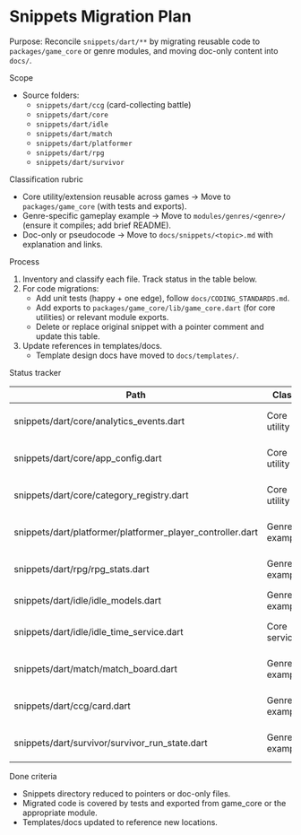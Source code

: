 # Snippets Migration Plan

Purpose: Reconcile `snippets/dart/**` by migrating reusable code to `packages/game_core` or genre modules, and moving doc-only content into `docs/`.

Scope

-    Source folders:
     -    `snippets/dart/ccg` (card-collecting battle)
     -    `snippets/dart/core`
     -    `snippets/dart/idle`
     -    `snippets/dart/match`
     -    `snippets/dart/platformer`
     -    `snippets/dart/rpg`
     -    `snippets/dart/survivor`

Classification rubric

-    Core utility/extension reusable across games → Move to `packages/game_core` (with tests and exports).
-    Genre-specific gameplay example → Move to `modules/genres/<genre>/` (ensure it compiles; add brief README).
-    Doc-only or pseudocode → Move to `docs/snippets/<topic>.md` with explanation and links.

Process

1. Inventory and classify each file. Track status in the table below.
2. For code migrations:
     - Add unit tests (happy + one edge), follow `docs/CODING_STANDARDS.md`.
     - Add exports to `packages/game_core/lib/game_core.dart` (for core utilities) or relevant module exports.
     - Delete or replace original snippet with a pointer comment and update this table.
3. Update references in templates/docs.
     - Template design docs have moved to `docs/templates/`.

Status tracker

| Path                                                       | Class         | Destination                       | PR  | Notes                                           |
| ---------------------------------------------------------- | ------------- | --------------------------------- | --- | ----------------------------------------------- |
| snippets/dart/core/analytics_events.dart                   | Core utility  | packages/game_core/lib/telemetry/ | ✅  | Migrated as canonical AnalyticsEvents           |
| snippets/dart/core/app_config.dart                         | Core utility  | packages/game_core/lib/config/    | ✅  | Migrated as AppConfig with overrides            |
| snippets/dart/core/category_registry.dart                  | Core utility  | packages/game_core/lib/content/   | ✅  | Migrated as generic registry (no AppConfig)     |
| snippets/dart/platformer/platformer_player_controller.dart | Genre example | modules/genres/game_scenes/lib/   | ✅  | PlayerController moved; input adapter via tests |
| snippets/dart/rpg/rpg_stats.dart                           | Genre example | modules/genres/rpg/lib/           | ✅  | Stats model + serialization + tests             |
| snippets/dart/idle/idle_models.dart                        | Genre example | modules/genres/idle/lib/          | ✅  | Basic models + tests; ECS later                 |
| snippets/dart/idle/idle_time_service.dart                  | Core service  | packages/game_core/lib/time/      | ✅  | Migrated with Clock injection + tests           |
| snippets/dart/match/match_board.dart                       | Genre example | modules/genres/match/lib/         | ✅  | Deterministic RNG; tests for swap/clear/gravity |
| snippets/dart/ccg/card.dart                                | Genre example | modules/genres/ccg/lib/           | ✅  | Card model + serialization + tests (CcgCard)    |
| snippets/dart/survivor/survivor_run_state.dart             | Genre example | modules/genres/survivor/lib/      | ✅  | Run state with tick, waves, JSON + tests        |

Done criteria

-    Snippets directory reduced to pointers or doc-only files.
-    Migrated code is covered by tests and exported from game_core or the appropriate module.
-    Templates/docs updated to reference new locations.
